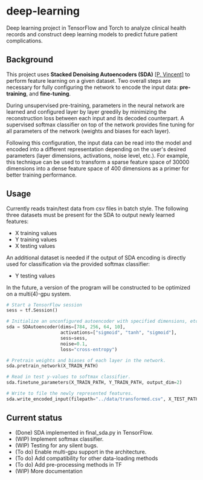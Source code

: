 # deep-learning
Deep learning project in TensorFlow and Torch to analyze clinical health records and construct deep learning models to predict future patient complications.

## Background
This project uses **Stacked Denoising Autoencoders (SDA)** [[P. Vincent]](http://jmlr.csail.mit.edu/papers/volume11/vincent10a/vincent10a.pdf) to perform feature learning on a given dataset. Two overall steps are necessary for fully configuring the network to encode the input data: **pre-training**, and **fine-tuning**.

During unsupervised pre-training, parameters in the neural network are learned and configured layer by layer greedily by minimizing the reconstruction loss between each input and its decoded counterpart. A supervised softmax classifier on top of the network provides fine tuning for all parameters of the network (weights and biases for each layer).

Following this configuration, the input data can be read into the model and encoded into a different representation depending on the user's desired parameters (layer dimensions, activations, noise level, etc.). For example, this technique can be used to transform a sparse feature space of 30000 dimensions into a dense feature space of 400 dimensions as a primer for better training performance.

## Usage
Currently reads train/test data from csv files in batch style. The following three datasets must be present for the SDA to output newly learned features:
- X training values
- Y training values
- X testing values

An additional dataset is needed if the output of SDA encoding is directly used for classification via the provided softmax classifier:
- Y testing values


In the future, a version of the program will be constructed to be optimized on a multi(4)-gpu system.

```python
# Start a TensorFlow session
sess = tf.Session()

# Initialize an unconfigured autoencoder with specified dimensions, etc.
sda = SDAutoencoder(dims=[784, 256, 64, 10],
                    activations=["sigmoid", "tanh", "sigmoid"],
                    sess=sess,
                    noise=0.1,
                    loss="cross-entropy")

# Pretrain weights and biases of each layer in the network.
sda.pretrain_network(X_TRAIN_PATH)

# Read in test y-values to softmax classifier.
sda.finetune_parameters(X_TRAIN_PATH, Y_TRAIN_PATH, output_dim=2)

# Write to file the newly represented features.
sda.write_encoded_input(filepath="../data/transformed.csv", X_TEST_PATH)
```

## Current status
- (Done) SDA implemented in final_sda.py in TensorFlow.
- (WIP) Implement softmax classifier.
- (WIP) Testing for any silent bugs.
- (To do) Enable multi-gpu support in the architecture.
- (To do) Add compatibility for other data-loading methods
- (To do) Add pre-processing methods in TF
- (WIP) More documentation

